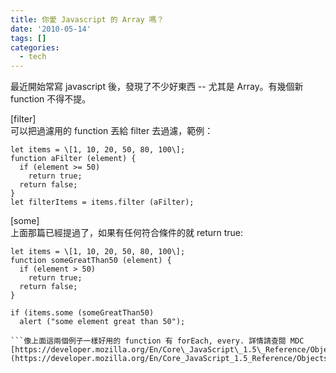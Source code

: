 ```yaml
---
title: 你愛 Javascript 的 Array 嗎？
date: '2010-05-14'
tags: []
categories:
  - tech
---
```

最近開始常寫 javascript 後，發現了不少好東西 -- 尤其是 Array。有幾個新 function 不得不提。

\[filter\]  
可以把過濾用的 function 丟給 filter 去過濾，範例：

```
let items = \[1, 10, 20, 50, 80, 100\];
function aFilter (element) {
  if (element >= 50)
    return true;
  return false;
}
let filterItems = items.filter (aFilter);

```  
\[some\]  
上面那篇已經提過了，如果有任何符合條件的就 return true:

```
let items = \[1, 10, 20, 50, 80, 100\];
function someGreatThan50 (element) {
  if (element > 50)
    return true;
  return false;
}

if (items.some (someGreatThan50)
  alert ("some element great than 50");

```像上面這兩個例子一樣好用的 function 有 forEach, every. 詳情請查閱 MDC  
[https://developer.mozilla.org/En/Core\_JavaScript\_1.5\_Reference/Objects/Array](https://developer.mozilla.org/En/Core_JavaScript_1.5_Reference/Objects/Array)